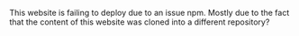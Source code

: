 This website is failing to deploy due to an issue npm. Mostly due to the fact that the content of this website was cloned into a different repository? 

